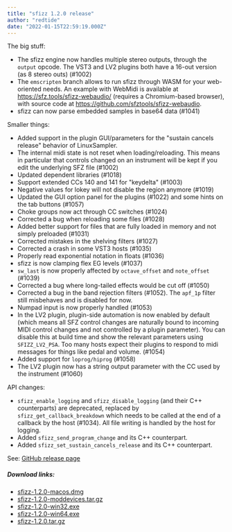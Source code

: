 ```yaml
---
title: "sfizz 1.2.0 release"
author: "redtide"
date: "2022-01-15T22:59:19.000Z"
---
```

The big stuff:
- The sfizz engine now handles multiple stereo outputs, through the `output` opcode. The VST3 and LV2 plugins both have a 16-out version (as 8 stereo outs) (#1002)
- The `emscripten` branch allows to run sfizz through WASM for your web-oriented needs. An example with WebMidi is available at https://sfz.tools/sfizz-webaudio/ (requires a Chromium-based browser), with source code at https://github.com/sfztools/sfizz-webaudio.
- sfizz can now parse embedded samples in base64 data (#1041)

Smaller things:
- Added support in the plugin GUI/parameters for the "sustain cancels release" behavior of LinuxSampler.
- The internal midi state is not reset when loading/reloading. This means in particular that controls changed on an instrument will be kept if you edit the underlying SFZ file (#1002)
- Updated dependent libraries (#1018)
- Support extended CCs 140 and 141 for "keydelta" (#1003)
- Negative values for lokey will not disable the region anymore (#1019)
- Updated the GUI option panel for the plugins (#1022) and some hints on the tab buttons (#1057)
- Choke groups now act through CC switches (#1024)
- Corrected a bug when reloading some files (#1028)
- Added better support for files that are fully loaded in memory and not simply preloaded (#1031)
- Corrected mistakes in the shelving filters (#1027)
- Corrected a crash in some VST3 hosts (#1035)
- Properly read exponential notation in floats (#1036)
- sfizz is now clamping flex EG levels (#1037)
- `sw_last` is now properly affected by `octave_offset` and `note_offset` (#1039)
- Corrected a bug where long-tailed effects would be cut off (#1050)
- Corrected a bug in the band rejection filters (#1052). The `apf_1p` filter still misbehaves and is disabled for now.
- Numpad input is now properly handled (#1053)
- In the LV2 plugin, plugin-side automation is now enabled by default (which means all SFZ control changes are naturally bound to incoming MIDI control changes and not controlled by a plugin parameter). You can disable this at build time and show the relevant parameters using `SFIZZ_LV2_PSA`. Too many hosts expect their plugins to respond to midi messages for things like pedal and volume. (#1054)
- Added support for `loprog/hiprog` (#1058)
- The LV2 plugin now has a string output parameter with the CC used by the instrument (#1060)

API changes:
- `sfizz_enable_logging` and `sfizz_disable_logging` (and their C++ counterparts) are deprecated, replaced by `sfizz_get_callback_breakdown` which needs to be called at the end of a callback by the host (#1034). All file writing is handled by the host for logging.
- Added `sfizz_send_program_change` and its C++ counterpart.
- Added `sfizz_set_sustain_cancels_release` and its C++ counterpart.

See: [GitHub release page](https://github.com/sfztools/sfizz/releases/tag/1.2.0)

##### Download links:
- [sfizz-1.2.0-macos.dmg](https://github.com/sfztools/sfizz/releases/download/1.2.0/sfizz-1.2.0-macos.dmg)
- [sfizz-1.2.0-moddevices.tar.gz](https://github.com/sfztools/sfizz/releases/download/1.2.0/sfizz-1.2.0-moddevices.tar.gz)
- [sfizz-1.2.0-win32.exe](https://github.com/sfztools/sfizz/releases/download/1.2.0/sfizz-1.2.0-win32.exe)
- [sfizz-1.2.0-win64.exe](https://github.com/sfztools/sfizz/releases/download/1.2.0/sfizz-1.2.0-win64.exe)
- [sfizz-1.2.0.tar.gz](https://github.com/sfztools/sfizz/releases/download/1.2.0/sfizz-1.2.0.tar.gz)